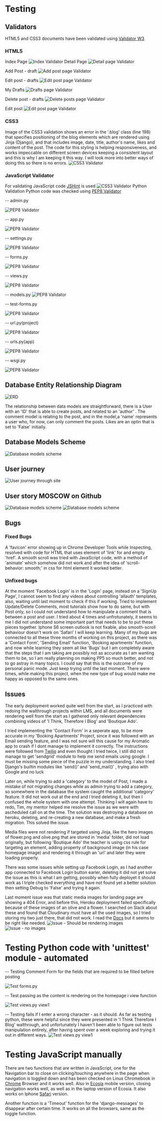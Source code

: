 # Testing
## Validators
HTML5 and CSS3 documents have been validated using [Validator W3](https://validator.w3.org/)
### HTML5
Index Page
![Index Validator](media/images/homepage-ar-validated-html.png?raw=true)
Detail Page
![Detail page Validator](media/images/detail-valid-html.png?raw=true)

Add Post - draft
![Add post page Validator](media/images/add-post-valid-html.png?raw=true)

Edit post - drafts
![Edit post page Validator](media/images/edit-draft-valid-html.png?raw=true)

My Drafts
![Drafts page Validator](media/images/drafts-valid-html.png?raw=true)

Delete post - drafts
![Delete posts page Validator](media/images/delete_post-valid-html.png?raw=true)

Edit post
![Edit post page Validator](media/images/edit-draft-valid-html.png?raw=true)


### CSS3
Image of the CSS3 validation shows an error in the '.blog' class (line 198) that specifies positioning of the blog elements which are rendered using Jinja (Django), and that includes image, date, title, author's name, likes and content of the post. The code for this styling is helping responsiveness, and works impeccable on different screen devices keeping a consistent layout and this is why I am keeping it this way. I will look more into better ways of doing this so there is no errors.
![CSS3 Validator](media/images/css-validation-error.png?raw=true)
### JavaScript Validator
For validating JavaScript code [JSHint](https://jshint.com/) is used 
![CSS3 Validator](media/images/jshint-validation.png?raw=true)
Python Validation
Python code was checked using [PEP8 Validator](http://pep8online.com/)

-- admin.py

![PEP8 Validator](media/images/admin-pep8.png?raw=true)

-- app.py

![PEP8 Validator](media/images/pep8-app.png?raw=true)

-- settings.py

![PEP8 Validator](media/images/pep8-settings-indent-line-too-long.png?raw=true)

-- forms.py

![PEP8 Validator](media/images/pep8-forms.png?raw=true)

-- views.py

![PEP8 Validator](media/images/pep8-indent-or-line-too-long-views.png?raw=true)

-- models.py
![PEP8 Validator](media/images/pep8indent-or-line-too-long-models.png?raw=true)

-- test-forms.py

![PEP8 Validator](media/images/pep8-test-forms.png?raw=true)

-- url.py(project)

![PEP8 Validator](media/images/pep8-urls-project.png?raw=true)

-- urls.py(app)

![PEP8 Validator](media/images/pep8-urls.png?raw=true)

-- wsgi.py

![PEP8 Validator](media/images/pep8-wsgi.png?raw=true)

## Database Entity Relationship Diagram
![ERD](media/images/erd-full.png?raw=true)

The relationship between data models are straightforward, there is a User with an 'ID' that is able to create posts, and related to an 'author' . The comment model is relating to the post, and in the model,a 'name' represents a user who, for now, can only comment the posts. Likes are an optin that is set to 'False' initially.
## Database Models Scheme
![Database models scheme](media/images/erd-models.png?raw=true)
## User journey
![User journey through site](media/images/users-journey.png?raw=true)
## User story MOSCOW on Github

![Database models scheme](media/images/git-opened-stories.png?raw=true)
![Database models scheme](media/images/user-stories-git.png?raw=true)
## Bugs 
### Fixed Bugs
A 'favicon' error showing up in Chrome Developer Tools while Inspecting, resolved with code for HTML that uses element of 'link' for and empty 'href'.
A smooth scroll was tried with JavaScript code, with a method of 'animate' which somehow did not work and after the idea of 'scroll-behavior: smooth;' in css for html element it worked better.

### Unfixed bugs
At the moment 'Facebook Login' is in the 'Login' page, instead on a 'SignUp Page', I cannot seem to find any videos about controlling 'allauth' templates, also, waiting until last moment to check if this if working.
Tried to implement Update/Delete Comments, most tutorials show how to do same, but with Post only, so I could not understand how to manipulate a comment that is between a post and user. I tried about 4 times and unfrotunately, it seems to me I did not understand some important part that needs to be to put these pieces together. 
Iphone S6 screen outlook is not fixable, also smooth-scroll behaviour doesn't work on 'Safari'
I will keep learning.
Many of my bugs are connected to all these three months of working on this project, as there was a 'Contact Form', 'Sending Email' function, 'Booking apartments' function, and now while learning they seem all like 'Bugs' but I am completely aware that the steps that I am taking are possibly not as accurate as I am wanting them to be, so I am really planning on making PP5 so much better, and not to go astray in many topics. I could say that this is the outcome of my personal panic mode. Just keep trying until the last moment. There were times, while making this project, when the new type of bug would make me happy as opposed to the same ones.
## Issues

The early deployment worked quite well from the start, as I practiced with redoing the walthrough projects within LMS, and all documents were rendering well from the start as I gathered only relevant dependencies combining videos of 'I Think, Therefore I Blog' and 'Boutique Ado'. 

I tried implementing the 'Contact Form' in a seperate app, to be more accurate in my 'Booking Apartments' Project, since it was followed with an Email sending feature, and I was not sure will this cause for my Aromatic app to crash if I dont manage to implement it correctly. The instructions were followed from [Twilio](https://docs.sendgrid.com/for-developers/sending-email/api-getting-started) and even thought I tried twice, I still did not manage to get 'sendgrid' module to help me send emails using google. I must be missing some piece of the puzzle in my understanding. I also tried Django's builtin modules like 'send()' and 'send_mail()' , trying also with Google and no luck

Later on, while trying to add a 'category' to the model of Post, I made a mistake of not migrating changes while as admin trying to add a category, so somewhere in the database the system caught the additional 'category' feature. It did not work out at the end and I tried deleting it, but then I confused the whole system with one attempt. Thinking I will again have to redo, Tim, my mentor helped me resolve the issue as we were with ascheduled call on at the time. The solution was destroying a database on heroku, deleting, and re-creating a new database, and make a fresh migration. This solved the issue.

Media files were not rendering if targeted using Jinja, like the hero images of flower.png and olive.png that are stored in 'media' folder, did not load originally, but following 'Boutique Ado' the teacher is using css rule for targeting an element, adding property of background image (in his case homepage image) and rendering it through an 'url' and later they were loading properly.

There was some issues while setting up Facebook Login, as I had another app connected to Facebook Login button earler, deleting it did not yet solve the issue as this is what I am getting, possibly when fully deployet it should work as I triple checked everything and have not found yet a better solution then setting Debug to 'False' and trying it again.

Last moment issue was that static media images for landing page are showing a 404 Error, and before this, Heroku deployment failed specifically because of these images of an olive and a flower. I searched on Slack about these and found that Cloudinary must have all the used images, so I tried storing my two just there, that did not work. I read the [Docs](https://docs.djangoproject.com/en/3.2/ref/contrib/staticfiles/) but it seems to be right like needed.
 ![Issue - Should be rendering images](media/images/chrom-front.png?raw=true)
 ![Issue - no images](media/images/last-issue.png?raw=true)

# Testing Python code with 'unittest' module - automated

-- Testing Comment Form for the fields that are required to be filled before posting 

![Test forms.py](media/images/test-comment-form.png?raw=true)

-- Test passing as the content is rendering on the homepage i view function

![Test views.py view1](media/images/views_test_pass1.png?raw=true)

-- Testing fails if I enter a wrong character - as it should. As far as testing python, these were helpful since they were presented in 'I Think Therefore I Blog' walthrough, and unfortunately I haven't been able to figure out tests manipulation entirely, after having spent over a week exploring and trying it out in different ways.
![Test views.py view1](media/images/test-view-failed-with-a-typo.png?raw=true)



# Testing JavaScript manually

There are two functions that are written in JavaScript, one for the Navigation bar to close on clicking/touching anywhere in the page when navigation is toggled down and has been checked on Linux Chromebook in [Chrome](https://www.google.com/chrome/?brand=FKPE&gclid=Cj0KCQjwgMqSBhDCARIsAIIVN1XJTFLf7Smggn3UEcd8GRZYuT51exkyCHhR5AqWR5V6U1EGsDtVT1QaAu7oEALw_wcB&gclsrc=aw.ds) Browser and it works well. Also in [Ecosia](https://www.ecosia.org/?c=en) mobile version, closing navigation works well, as well as in the laptop version of Ecosia. It also works on Iphone [Safari](https://www.apple.com/safari/) version.

Another function is a 'Timeout' function for the 'django-messages' to disappear after certain time. It  works on all the browsers, same as the toggle function.